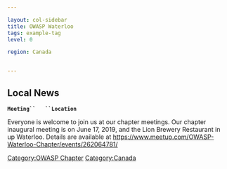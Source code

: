```yaml
---

layout: col-sidebar
title: OWASP Waterloo
tags: example-tag
level: 0

region: Canada


---
```

## Local News

**`Meeting``   ``Location`**

Everyone is welcome to join us at our chapter meetings. Our chapter
inaugural meeting is on June 17, 2019, and the Lion Brewery Restaurant
in up Waterloo. Details are available at
<https://www.meetup.com/OWASP-Waterloo-Chapter/events/262064781/>

[Category:OWASP Chapter](Category:OWASP_Chapter "wikilink")
[Category:Canada](Category:Canada "wikilink")
